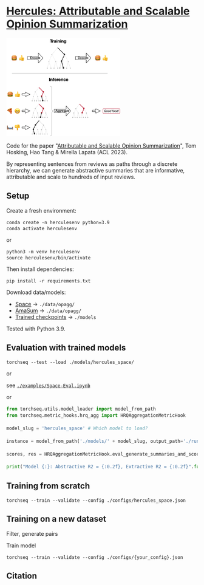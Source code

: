 # [Hercules: Attributable and Scalable Opinion Summarization](#)

<img src="web/explanation_mini.png" width="300" />

Code for the paper "[Attributable and Scalable Opinion Summarization](#)", Tom Hosking, Hao Tang & Mirella Lapata (ACL 2023).

By representing sentences from reviews as paths through a discrete hierarchy, we can generate abstractive summaries that are informative, attributable and scale to hundreds of input reviews.


## Setup

Create a fresh environment:
```
conda create -n herculesenv python=3.9
conda activate herculesenv
```
or
```
python3 -m venv herculesenv
source herculesenv/bin/activate
```

Then install dependencies:
```
pip install -r requirements.txt
```

Download data/models:
 - [Space](http://tomho.sk/hercules/data/data_space.zip) -> `./data/opagg/`
 - [AmaSum](http://tomho.sk/hercules/data/data_amasum.zip) -> `./data/opagg/`
 - [Trained checkpoints](http://tomho.sk/hercules/models/) -> `./models`

Tested with Python 3.9.

## Evaluation with trained models

```
torchseq --test --load ./models/hercules_space/
```

or

see [`./examples/Space-Eval.ipynb`](examples/Space-Eval.ipynb)

or 

```python
from torchseq.utils.model_loader import model_from_path
from torchseq.metric_hooks.hrq_agg import HRQAggregationMetricHook

model_slug = 'hercules_space' # Which model to load?

instance = model_from_path('./models/' + model_slug, output_path='./runs/', data_path='./data/', silent=True)

scores, res = HRQAggregationMetricHook.eval_generate_summaries_and_score(instance.config, instance, test=True)

print("Model {:}: Abstractive R2 = {:0.2f}, Extractive R2 = {:0.2f}".format(model_slug, scores['abstractive']['rouge2'], scores['extractive']['rouge2']))
```

## Training from scratch

```
torchseq --train --validate --config ./configs/hercules_space.json
```

## Training on a new dataset

Filter, generate pairs

Train model

```
torchseq --train --validate --config ./configs/{your_config}.json
```

## Citation